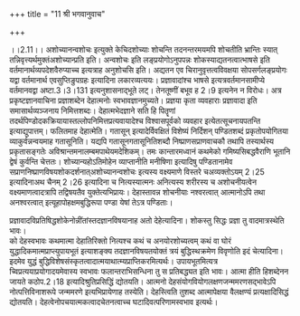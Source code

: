 +++
title = "11 श्री भगवानुवाच"

+++
  
  
।।2.11।। अशोच्यानन्वशोचः इत्युक्ते केचिदशोच्याः शोचन्ति तदनन्तरमयमपि
शोचतीति भ्रान्तिः स्यात् तन्निवृत्त्यर्थमुक्तंअशोच्यान्प्रति
इति। अन्वशोचः इति लङ्प्रयोगोऽनुपपन्नः शोकस्याद्यतनत्वात्भाषसे इति
वर्तमानार्थव्यपदेशवैरुप्याच्च इत्यत्राह अनुशोचसि इति। अद्यतन एव
चिरानुवृत्तत्वविवक्षया सोपसर्गलङ्प्रयोगः यद्वा वर्तमानार्थ
एवसुप्तिङुपग्रहः इत्यादिना लकारव्यत्ययः। प्रज्ञावादांश्च भाषसे
इत्यत्रवर्तमानसामीप्ये वर्तमानवद्वा अष्टा.3।3।131 इत्यनुशासनाद्भूते लट्।
तेनतूष्णीं बभूव ह 2।9 इत्यनेन न विरोधः। अत्र प्रकृष्टज्ञानवाचिना
प्रज्ञाशब्देन देहात्मनोः स्वभावज्ञानमुच्यते। प्रज्ञया कृता व्यवहाराः
प्रज्ञावादा इति समासार्थव्यञ्जनाय निमित्तशब्दः। देहात्मभेदज्ञाने सति हि
पितॄणां तदर्थपिण्डोदकक्रियायास्तल्लोपनिमित्तप्रत्यवायादेश्च
विश्वासपूर्वको व्यवहार इत्येतत्सूचनायपतन्ति इत्याद्युपात्तम्। फलितमाह
देहात्मेति। गतासून् इत्यादेर्विवक्षितं विशेष्यं निर्दिशन् पण्डितशब्दं
प्रकृतोपयोगितया व्याकुर्वन्नन्वयमाह गतासूनिति। यद्यपि
गतासूनगतासूनितिशब्दौ निष्प्राणसप्राणवाचकौ तथापि तस्यार्थस्य
प्रकृतासङ्गतेः अविश्रान्तमनालम्बमपाथेयमदेशिकम्। तमः कान्तारमध्वानं
कथमेको गमिष्यसिबद्धवैराणि भूतानि द्वेषं कुर्वन्ति चेत्ततः।
शोच्यान्यहोऽतिमोहेन व्याप्तानीति मनीषिणा इत्यादिषु पण्डितानामेव
सप्राणनिष्प्राणविषयशोकदर्शनात्अशोच्यानन्वशोचः इत्यस्य वक्ष्यमाणे विस्तरे
चअव्यक्तोऽयम् 2।25 इत्यादिनाअथ चैनम् 2।26 इत्यादिना च नित्यस्यात्मनः
अनित्यस्य शरीरस्य च अशोचनीयत्वेन वक्ष्यमाणत्वादत्रापि तद्विषयतैव
युक्तेत्यभिप्रायः। देहास्तावन्न शोचनीयाः नश्वरत्वात् आत्मानोऽपि तथा
अनश्वरत्वात् इत्यूहापोहक्षमबुद्धिरूपा पण्डा येषां तेऽत्र पण्डिताः।  
  
प्रज्ञावादविप्रतिषिद्धशोकेनोन्नींतांस्तदज्ञानविषयानाह अतो देहेत्यादिना।
शोकस्तु सिद्धः प्रज्ञा तु वादमात्रस्थेति भावः।  
को देहस्वभावः कथमात्मा देहातिरिक्तो नित्यश्च कथं च अनयोरशोच्यत्वम् कथं
वा घोरं युद्धादिकमात्मप्राप्त्युपायभूतं इत्याशङ्क्य तदज्ञानविषयतयोक्तं
त्रयं बुद्धिस्थक्रमेण विवृणोति इदं चेत्यादिना। इदमेव युद्धं
बुद्धिविशेषसंस्कृतत्वादात्मयाथात्म्यप्राप्तिकरमित्यर्थः। उपायभूतमित्यत्र  
च्विप्रत्ययाप्रयोगादयमेवास्य स्वभावः फलान्तराभिसन्धिना तु स प्रतिबद्ध्यत
इति भावः। आत्मा हीति हिशब्देनन जायते कठोप.2।18 इत्यादिश्रुतिप्रसिद्धिं
द्योतयति। आत्मनो देहसंयोगवियोगलक्षणजन्ममरणसद्भावेऽपि नोत्पत्तिविनाशरूपे
जन्ममरणे इत्यभिप्रायेणाह तस्येति। देहस्त्विति तुशब्द आत्मापेक्षया
वैलक्षण्यं प्रत्यक्षादिसिद्धं द्योतयति।
देहत्वेनोपचयात्मकत्वादचेतनत्वाच्च घटादिवत्परिणामस्वभाव इत्यर्थः।  
  
  
  
